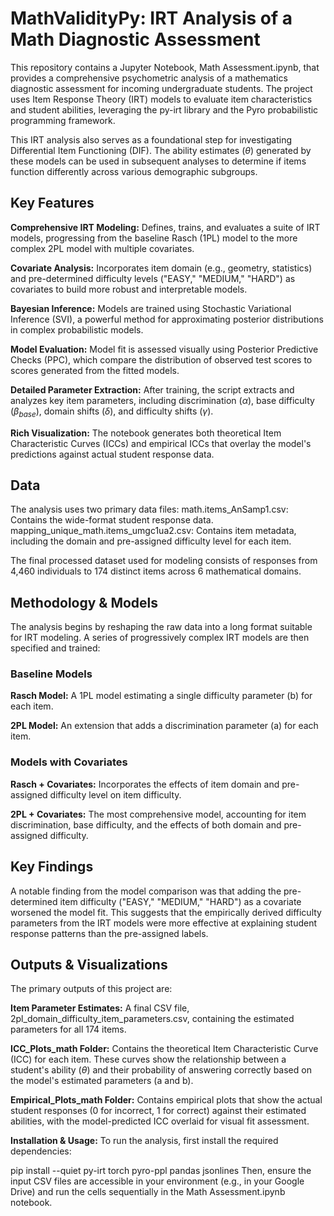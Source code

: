 # MathValidityPy: IRT Analysis of a Math Diagnostic Assessment
This repository contains a Jupyter Notebook, Math Assessment.ipynb, that provides a comprehensive psychometric analysis of a mathematics diagnostic assessment for incoming undergraduate students. The project uses Item Response Theory (IRT) models to evaluate item characteristics and student abilities, leveraging the py-irt library and the Pyro probabilistic programming framework. 

This IRT analysis also serves as a foundational step for investigating Differential Item Functioning (DIF). The ability estimates ($\theta$) generated by these models can be used in subsequent analyses to determine if items function differently across various demographic subgroups.

## Key Features
**Comprehensive IRT Modeling:** Defines, trains, and evaluates a suite of IRT models, progressing from the baseline Rasch (1PL) model to the more complex 2PL model with multiple covariates. 

**Covariate Analysis:** Incorporates item domain (e.g., geometry, statistics) and pre-determined difficulty levels ("EASY," "MEDIUM," "HARD") as covariates to build more robust and interpretable models. 

**Bayesian Inference:** Models are trained using Stochastic Variational Inference (SVI), a powerful method for approximating posterior distributions in complex probabilistic models. 

**Model Evaluation:** Model fit is assessed visually using Posterior Predictive Checks (PPC), which compare the distribution of observed test scores to scores generated from the fitted models. 

**Detailed Parameter Extraction:** After training, the script extracts and analyzes key item parameters, including discrimination ($\alpha$), base difficulty ($\beta_{base}$), domain shifts ($\delta$), and difficulty shifts ($\gamma$). 

**Rich Visualization:** The notebook generates both theoretical Item Characteristic Curves (ICCs) and empirical ICCs that overlay the model's predictions against actual student response data. 

## Data
The analysis uses two primary data files:
math.items_AnSamp1.csv: Contains the wide-format student response data.
mapping_unique_math.items_umgc1ua2.csv: Contains item metadata, including the domain and pre-assigned difficulty level for each item.

The final processed dataset used for modeling consists of responses from 4,460 individuals to 174 distinct items across 6 mathematical domains.

## Methodology & Models
The analysis begins by reshaping the raw data into a long format suitable for IRT modeling.  A series of progressively complex IRT models are then specified and trained:

### Baseline Models

**Rasch Model:** A 1PL model estimating a single difficulty parameter (b) for each item. 

**2PL Model:** An extension that adds a discrimination parameter (a) for each item. 

### Models with Covariates

**Rasch + Covariates:** Incorporates the effects of item domain and pre-assigned difficulty level on item difficulty. 

**2PL + Covariates:** The most comprehensive model, accounting for item discrimination, base difficulty, and the effects of both domain and pre-assigned difficulty. 

## Key Findings
A notable finding from the model comparison was that adding the pre-determined item difficulty ("EASY," "MEDIUM," "HARD") as a covariate worsened the model fit. This suggests that the empirically derived difficulty parameters from the IRT models were more effective at explaining student response patterns than the pre-assigned labels.

## Outputs & Visualizations
The primary outputs of this project are:

**Item Parameter Estimates:** A final CSV file, 2pl_domain_difficulty_item_parameters.csv, containing the estimated parameters for all 174 items.

**ICC_Plots_math Folder:** Contains the theoretical Item Characteristic Curve (ICC) for each item. These curves show the relationship between a student's ability ($\theta$) and their probability of answering correctly based on the model's estimated parameters (a and b). 

**Empirical_Plots_math Folder:** Contains empirical plots that show the actual student responses (0 for incorrect, 1 for correct) against their estimated abilities, with the model-predicted ICC overlaid for visual fit assessment. 

**Installation & Usage:** To run the analysis, first install the required dependencies:

pip install --quiet py-irt torch pyro-ppl pandas jsonlines
Then, ensure the input CSV files are accessible in your environment (e.g., in your Google Drive) and run the cells sequentially in the Math Assessment.ipynb notebook.

